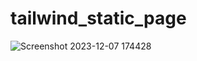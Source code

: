 # tailwind_static_page
![Screenshot 2023-12-07 174428](https://github.com/ayush09316/tailwind_static_page/assets/111636248/b9f00737-a054-40e2-9566-cb124e414ea1)
